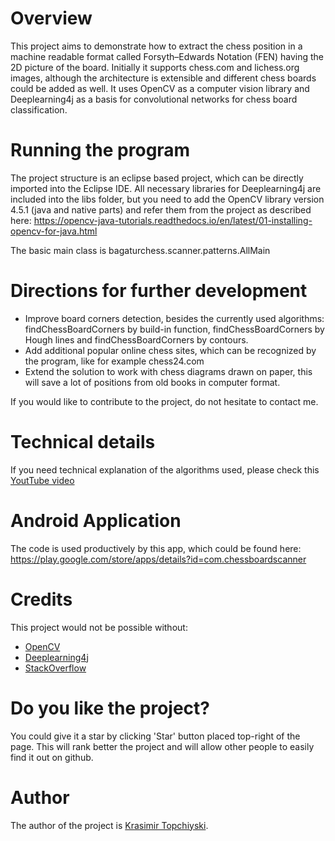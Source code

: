 # Overview

This project aims to demonstrate how to extract the chess position in a machine readable format called Forsyth–Edwards Notation (FEN) having the 2D picture of the board.
Initially it supports chess.com and lichess.org images, although the architecture is extensible and different chess boards could be added as well.
It uses OpenCV as a computer vision library and Deeplearning4j as a basis for convolutional networks for chess board classification.

# Running the program

The project structure is an eclipse based project, which can be directly imported into the Eclipse IDE.
All necessary libraries for Deeplearning4j are included into the libs folder, but you need to add the OpenCV library version 4.5.1 (java and native parts) and refer them from the project as described here: https://opencv-java-tutorials.readthedocs.io/en/latest/01-installing-opencv-for-java.html

The basic main class is bagaturchess.scanner.patterns.AllMain

# Directions for further development

  -  Improve board corners detection, besides the currently used algorithms: findChessBoardCorners by build-in function, findChessBoardCorners by Hough lines and findChessBoardCorners by contours.
  -  Add additional popular online chess sites, which can be recognized by the program, like for example chess24.com
  -  Extend the solution to work with chess diagrams drawn on paper, this will save a lot of positions from old books in computer format.

If you would like to contribute to the project, do not hesitate to contact me.

# Technical details
If you need technical explanation of the algorithms used, please check this [YoutTube video](https://youtu.be/PS5xAGx89mU)

# Android Application

The code is used productively by this app, which could be found here: https://play.google.com/store/apps/details?id=com.chessboardscanner

# Credits

This project would not be possible without:
  -  [OpenCV](https://opencv.org/)
  -  [Deeplearning4j](https://deeplearning4j.org/)
  -  [StackOverflow](https://stackoverflow.com/)

# Do you like the project?

You could give it a star by clicking 'Star' button placed top-right of the page.
This will rank better the project and will allow other people to easily find it out on github.

# Author

The author of the project is <a href="https://www.linkedin.com/in/topchiyski/">Krasimir Topchiyski</a>.
